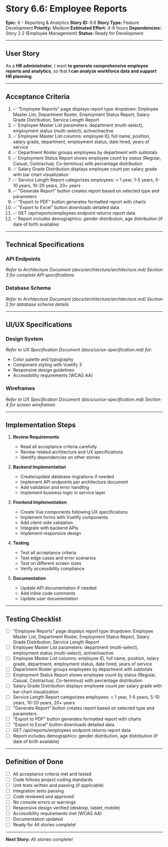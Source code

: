 # Story 6.6: Employee Reports

**Epic:** 6 - Reporting & Analytics
**Story ID:** 6.6
**Story Type:** Feature Development
**Priority:** Medium
**Estimated Effort:** 4-6 hours
**Dependencies:** Story 2.2 (Employee Management)
**Status:** Ready for Development

---

## User Story

As a **HR administrator**,
I want **to generate comprehensive employee reports and analytics**,
so that **I can analyze workforce data and support HR planning**.

---

## Acceptance Criteria

1. ✅ "Employee Reports" page displays report type dropdown: Employee Master List, Department Roster, Employment Status Report, Salary Grade Distribution, Service Length Report
2. ✅ Employee Master List parameters: department (multi-select), employment status (multi-select), active/inactive
3. ✅ Employee Master List columns: employee ID, full name, position, salary grade, department, employment status, date hired, years of service
4. ✅ Department Roster groups employees by department with subtotals
5. ✅ Employment Status Report shows employee count by status (Regular, Casual, Contractual, Co-terminus) with percentage distribution
6. ✅ Salary Grade Distribution displays employee count per salary grade with bar chart visualization
7. ✅ Service Length Report categorizes employees: < 1 year, 1-5 years, 5-10 years, 10-20 years, 20+ years
8. ✅ "Generate Report" button creates report based on selected type and parameters
9. ✅ "Export to PDF" button generates formatted report with charts
10. ✅ "Export to Excel" button downloads detailed data
11. ✅ GET /api/reports/employees endpoint returns report data
12. ✅ Report includes demographics: gender distribution, age distribution (if date of birth available)

---

## Technical Specifications

### API Endpoints

*Refer to Architecture Document (docs/architecture/architecture.md) Section 3 for complete API specifications*

### Database Schema

*Refer to Architecture Document (docs/architecture/architecture.md) Section 2 for database schema details*

---

## UI/UX Specifications

### Design System

*Refer to UX Specification Document (docs/ux/ux-specification.md) for:*
- Color palette and typography
- Component styling with Vuetify 3
- Responsive design guidelines
- Accessibility requirements (WCAG AA)

### Wireframes

*Refer to UX Specification Document (docs/ux/ux-specification.md) Section 4 for screen wireframes*

---

## Implementation Steps

1. **Review Requirements**
   - Read all acceptance criteria carefully
   - Review related architecture and UX specifications
   - Identify dependencies on other stories

2. **Backend Implementation**
   - Create/update database migrations if needed
   - Implement API endpoints per architecture document
   - Add validation and error handling
   - Implement business logic in service layer

3. **Frontend Implementation**
   - Create Vue components following UX specifications
   - Implement forms with Vuetify components
   - Add client-side validation
   - Integrate with backend APIs
   - Implement responsive design

4. **Testing**
   - Test all acceptance criteria
   - Test edge cases and error scenarios
   - Test on different screen sizes
   - Verify accessibility compliance

5. **Documentation**
   - Update API documentation if needed
   - Add inline code comments
   - Update user documentation

---

## Testing Checklist

- [ ] "Employee Reports" page displays report type dropdown: Employee Master List, Department Roster, Employment Status Report, Salary Grade Distribution, Service Length Report
- [ ] Employee Master List parameters: department (multi-select), employment status (multi-select), active/inactive
- [ ] Employee Master List columns: employee ID, full name, position, salary grade, department, employment status, date hired, years of service
- [ ] Department Roster groups employees by department with subtotals
- [ ] Employment Status Report shows employee count by status (Regular, Casual, Contractual, Co-terminus) with percentage distribution
- [ ] Salary Grade Distribution displays employee count per salary grade with bar chart visualization
- [ ] Service Length Report categorizes employees: < 1 year, 1-5 years, 5-10 years, 10-20 years, 20+ years
- [ ] "Generate Report" button creates report based on selected type and parameters
- [ ] "Export to PDF" button generates formatted report with charts
- [ ] "Export to Excel" button downloads detailed data
- [ ] GET /api/reports/employees endpoint returns report data
- [ ] Report includes demographics: gender distribution, age distribution (if date of birth available)

---

## Definition of Done

- [ ] All acceptance criteria met and tested
- [ ] Code follows project coding standards
- [ ] Unit tests written and passing (if applicable)
- [ ] Integration tests passing
- [ ] Code reviewed and approved
- [ ] No console errors or warnings
- [ ] Responsive design verified (desktop, tablet, mobile)
- [ ] Accessibility requirements met (WCAG AA)
- [ ] Documentation updated
- [ ] Ready for All stories complete!

---

**Next Story:** All stories complete!
